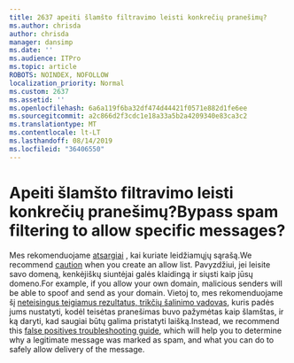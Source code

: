 ```yaml
---
title: 2637 apeiti šlamšto filtravimo leisti konkrečių pranešimų?
ms.author: chrisda
author: chrisda
manager: dansimp
ms.date: ''
ms.audience: ITPro
ms.topic: article
ROBOTS: NOINDEX, NOFOLLOW
localization_priority: Normal
ms.custom: 2637
ms.assetid: ''
ms.openlocfilehash: 6a6a119f6ba32df474d44421f0571e882d1fe6ee
ms.sourcegitcommit: a2c866d2f3cdc1e18a33a5b2a4209340e83ca3c2
ms.translationtype: MT
ms.contentlocale: lt-LT
ms.lasthandoff: 08/14/2019
ms.locfileid: "36406550"
---
```

# <a name="bypass-spam-filtering-to-allow-specific-messages"></a><span data-ttu-id="03ab1-102">Apeiti šlamšto filtravimo leisti konkrečių pranešimų?</span><span class="sxs-lookup"><span data-stu-id="03ab1-102">Bypass spam filtering to allow specific messages?</span></span>

<span data-ttu-id="03ab1-103">Mes rekomenduojame [atsargiai](https://docs.microsoft.com/exchange/troubleshoot/antispam/cautions-against-bypassing-spam-filters) , kai kuriate leidžiamųjų sąrašą.</span><span class="sxs-lookup"><span data-stu-id="03ab1-103">We recommend [caution](https://docs.microsoft.com/exchange/troubleshoot/antispam/cautions-against-bypassing-spam-filters) when you create an allow list.</span></span> <span data-ttu-id="03ab1-104">Pavyzdžiui, jei leisite savo domeną, kenkėjiškų siuntėjai galės klaidingą ir siųsti kaip jūsų domeno.</span><span class="sxs-lookup"><span data-stu-id="03ab1-104">For example, if you allow your own domain, malicious senders will be able to spoof and send as your domain.</span></span>  <span data-ttu-id="03ab1-105">Vietoj to, mes rekomenduojame šį [neteisingus teigiamus rezultatus, trikčių šalinimo vadovas](https://docs.microsoft.com/office365/securitycompliance/prevent-email-from-being-marked-as-spam), kuris padės jums nustatyti, kodėl teisėtas pranešimas buvo pažymėtas kaip šlamštas, ir ką daryti, kad saugiai būtų galima pristatyti laišką.</span><span class="sxs-lookup"><span data-stu-id="03ab1-105">Instead, we recommend this [false positives troubleshooting guide](https://docs.microsoft.com/office365/securitycompliance/prevent-email-from-being-marked-as-spam), which will help you to determine why a legitimate message was marked as spam, and what you can do to safely allow delivery of the message.</span></span>
